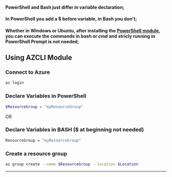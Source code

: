 #### PowerShell and Bash just differ in variable declaration; 
#### In PowerShell you add a $ before variable, in Bash you don't;
#### Whether in Windows or Ubuntu, after installing the [PowerShell module](https://learn.microsoft.com/en-us/powershell/scripting/install/installing-powershell?view=powershell-7.5), you can execute the commands in bash or cmd and stricly running in PowerShell Prompt is not needed;

## Using AZCLI Module
### **Connect to Azure**
```bash
az login
```
### **Declare Variables in PowerShell**
```PowerShell
$ResourceGroup = "myResourceGroup"
```
OR
### **Declare Variables in BASH ($ at beginning not needed)**
```bash
ResourceGroup = "myResourceGroup"
```
### **Create a resource group**
```bash
az group create --name $ResourceGroup --location $Location
```
---
